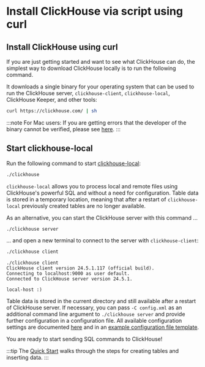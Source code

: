# Install ClickHouse via script using curl

## Install ClickHouse using curl

If you are just getting started and want to see what ClickHouse can do, the simplest way to download ClickHouse 
locally is to run the following command. 

It downloads a single binary for your operating system that can be used to
run the ClickHouse server, `clickhouse-client`, `clickhouse-local`, ClickHouse Keeper, and other tools:

```bash
curl https://clickhouse.com/ | sh
```

:::note
For Mac users: If you are getting errors that the developer of the binary cannot be verified, please see [here](/knowledgebase/fix-developer-verification-error-in-macos).
:::

## Start clickhouse-local

Run the following command to start [clickhouse-local](../operations/utilities/clickhouse-local.md):

```bash
./clickhouse
```

`clickhouse-local` allows you to process local and remote files using ClickHouse's powerful SQL and without a need for configuration. Table
data is stored in a temporary location, meaning that after a restart of `clickhouse-local` previously created tables are no longer
available.

As an alternative, you can start the ClickHouse server with this command ...

 ```bash
 ./clickhouse server
 ```

... and open a new terminal to connect to the server with `clickhouse-client`:

```bash
./clickhouse client
```

```response
./clickhouse client
ClickHouse client version 24.5.1.117 (official build).
Connecting to localhost:9000 as user default.
Connected to ClickHouse server version 24.5.1.

local-host :)
```

Table data is stored in the current directory and still available after a restart of ClickHouse server. If necessary, you can pass
`-C config.xml` as an additional command line argument to `./clickhouse server` and provide further configuration in a configuration
file. All available configuration settings are documented [here](../operations/settings/settings.md) and in an [example configuration file
template](https://github.com/ClickHouse/ClickHouse/blob/master/programs/server/config.xml).

You are ready to start sending SQL commands to ClickHouse!

:::tip
The [Quick Start](/quick-start.mdx) walks through the steps for creating tables and inserting data.
:::
